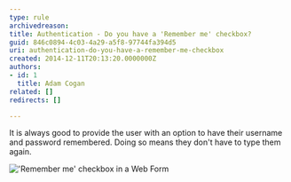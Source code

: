 ```yaml
---
type: rule
archivedreason: 
title: Authentication - Do you have a 'Remember me' checkbox?
guid: 846c0894-4c03-4a29-a5f8-97744fa394d5
uri: authentication-do-you-have-a-remember-me-checkbox
created: 2014-12-11T20:13:20.0000000Z
authors:
- id: 1
  title: Adam Cogan
related: []
redirects: []

---
```


It is always good to provide the user with an option to have their username and password remembered. Doing so means they don't have to type them again.

<!--endintro-->

!['Remember me' checkbox in a Web Form](sugarlearning-rememberme.jpg)
